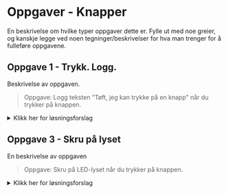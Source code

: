 # Oppgaver - Knapper
En beskrivelse om hvilke typer oppgaver dette er. Fylle ut med noe greier, og kanskje legge ved noen tegninger/beskrivelser for hva man trenger for å fulleføre oppgavene.

## Oppgave 1 - Trykk. Logg.
Beskrivelse av oppgaven.

> Oppgave: Logg teksten "Tøft, jeg kan trykke på en knapp" når du trykker på knappen.

<details>
<summary>Klikk her for løsningsforslag</summary>
```javascript
var five = require("johnny-five");
var board = new five.Board();

board.on("ready", function() {
  var button = new five.Button(2);

  button.on("press", function() {
    console.log( "Button pressed" );
  });
});
```
</details>

## Oppgave 2 - Skill mellom tilstandene til knappen
Beskrivelse av oppgaven.

> Oppgave: Logg ulike meldinger basert på om knappen er trykt ned, holdes nede eller slippes opp.

<details>
<summary>Klikk her for løsningsforslag</summary>
```javascript
var five = require("johnny-five");
var board = new five.Board();

board.on("ready", function() {
  var button = new five.Button(2);

  button.on("hold", function() {
    console.log( "Button held" );
  });

  button.on("press", function() {
    console.log( "Button pressed" );
  });

  button.on("release", function() {
    console.log( "Button released" );
  });
});
```
</details>

## Oppgave 3 - Skru på lyset
En beskrivelse av oppgaven

> Oppgave: Skru på LED-lyset når du trykker på knappen.

<details>
<summary>Klikk her for løsningsforslag</summary>
```javascript
var five = require("johnny-five");
var board = new five.Board();

board.on("ready", function() {
  var led = new five.Led(13);
  var button = new five.Button(2);
  button.on("press", function() {
    led.on();
  });
});
```
</details>
